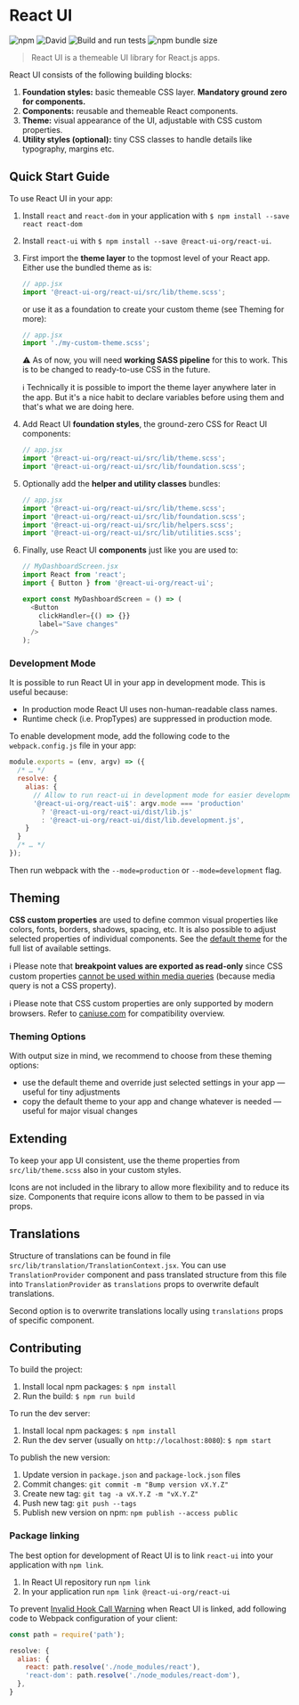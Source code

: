 # React UI

![npm](https://img.shields.io/npm/v/@react-ui-org/react-ui)
![David](https://img.shields.io/david/react-ui-org/react-ui)
![Build and run tests](https://github.com/react-ui-org/react-ui/workflows/Build%20and%20run%20tests/badge.svg)
![npm bundle size](https://img.shields.io/bundlephobia/min/@react-ui-org/react-ui)

> React UI is a themeable UI library for React.js apps.

React UI consists of the following building blocks:

1. **Foundation styles:** basic themeable CSS layer. **Mandatory ground zero for components.**
2. **Components:** reusable and themeable React components.
3. **Theme:** visual appearance of the UI, adjustable with CSS custom properties.
4. **Utility styles (optional):** tiny CSS classes to handle details like typography, margins etc.

## Quick Start Guide

To use React UI in your app:

1. Install `react` and `react-dom` in your application with `$ npm install --save react react-dom`
2. Install `react-ui` with `$ npm install --save @react-ui-org/react-ui`.
3. First import the **theme layer** to the topmost level of your React app.
   Either use the bundled theme as is:

   ```js
   // app.jsx
   import '@react-ui-org/react-ui/src/lib/theme.scss';
   ```

   or use it as a foundation to create your custom theme (see Theming for more):

   ```js
   // app.jsx
   import './my-custom-theme.scss';
   ```

   ⚠️ As of now, you will need **working SASS pipeline** for this to work. This is to be changed
   to ready-to-use CSS in the future.

   ℹ️ Technically it is possible to import the theme layer anywhere later in the app. But it's a
   nice habit to declare variables before using them and that's what we are doing here.

4. Add React UI **foundation styles**, the ground-zero CSS for React UI components:

   ```js
   // app.jsx
   import '@react-ui-org/react-ui/src/lib/theme.scss';
   import '@react-ui-org/react-ui/src/lib/foundation.scss';
   ```

5. Optionally add the **helper and utility classes** bundles:

   ```js
   // app.jsx
   import '@react-ui-org/react-ui/src/lib/theme.scss';
   import '@react-ui-org/react-ui/src/lib/foundation.scss';
   import '@react-ui-org/react-ui/src/lib/helpers.scss';
   import '@react-ui-org/react-ui/src/lib/utilities.scss';
   ```

6. Finally, use React UI **components** just like you are used to:

   ```js
   // MyDashboardScreen.jsx
   import React from 'react';
   import { Button } from '@react-ui-org/react-ui';

   export const MyDashboardScreen = () => (
     <Button
       clickHandler={() => {}}
       label="Save changes"
     />
   );
   ```

### Development Mode

It is possible to run React UI in your app in development mode. This is useful because:

- In production mode React UI uses non-human-readable class names.
- Runtime check (i.e. PropTypes) are suppressed in production mode.

To enable development mode, add the following code to the `webpack.config.js` file in your app:

```js
module.exports = (env, argv) => ({
  /* … */
  resolve: {
    alias: {
      // Allow to run react-ui in development mode for easier development
      '@react-ui-org/react-ui$': argv.mode === 'production'
        ? '@react-ui-org/react-ui/dist/lib.js'
        : '@react-ui-org/react-ui/dist/lib.development.js',
    }
  }
  /* … */
});
```

Then run webpack with the `--mode=production` or `--mode=development` flag.

## Theming

**CSS custom properties** are used to define common visual properties like colors, fonts, borders,
shadows, spacing, etc. It is also possible to adjust selected properties of individual components.
See the [default theme](src/lib/theme.scss) for the full list of available settings.

️ℹ️ Please note that **breakpoint values are exported as read-only** since CSS custom properties
[cannot be used within media queries](https://www.w3.org/TR/css-variables-1/#using-variables)
(because media query is not a CSS property).

ℹ️ Please note that CSS custom properties are only supported by modern browsers. Refer to
[caniuse.com](https://caniuse.com/#feat=css-variables) for compatibility overview.

### Theming Options

With output size in mind, we recommend to choose from these theming options:

- use the default theme and override just selected settings in your app — useful for tiny
  adjustments
- copy the default theme to your app and change whatever is needed — useful for major visual changes

## Extending

To keep your app UI consistent, use the theme properties from `src/lib/theme.scss` also in your
custom styles.

Icons are not included in the library to allow more flexibility and to reduce its size. Components
that require icons allow to them to be passed in via props.

## Translations

Structure of translations can be found in file `src/lib/translation/TranslationContext.jsx`. You
can use `TranslationProvider` component and pass translated structure from this file into
`TranslationProvider` as `translations` props to overwrite default translations.

Second option is to overwrite translations locally using `translations` props of specific component.

## Contributing

To build the project:

1. Install local npm packages: `$ npm install`
2. Run the build: `$ npm run build`

To run the dev server:

1. Install local npm packages: `$ npm install`
2. Run the dev server (usually on `http://localhost:8080`): `$ npm start`

To publish the new version:

1. Update version in `package.json` and `package-lock.json` files
2. Commit changes: `git commit -m "Bump version vX.Y.Z"`
3. Create new tag: `git tag -a vX.Y.Z -m "vX.Y.Z"`
4. Push new tag: `git push --tags`
5. Publish new version on npm: `npm publish --access public`

### Package linking

The best option for development of React UI is to link `react-ui` into your application with
`npm link`.

1. In React UI repository run `npm link`
2. In your application run `npm link @react-ui-org/react-ui`

To prevent
[Invalid Hook Call Warning](https://reactjs.org/warnings/invalid-hook-call-warning.html#duplicate-react)
when React UI is linked, add following code to Webpack configuration of your client:

```js
const path = require('path');

resolve: {
  alias: {
    react: path.resolve('./node_modules/react'),
    'react-dom': path.resolve('./node_modules/react-dom'),
  },
}
```
